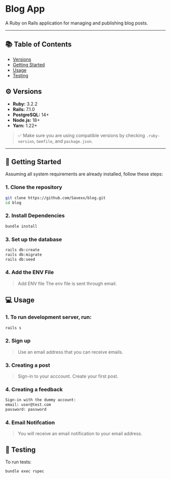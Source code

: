 # Blog App

A Ruby on Rails application for managing and publishing blog posts.

---

## 📚 Table of Contents

- [Versions](#versions)
- [Getting Started](#getting-started)
- [Usage](#usage)
- [Testing](#testing)

## ⚙️ Versions

- **Ruby:** 3.2.2
- **Rails:** 7.1.0
- **PostgreSQL:** 14+
- **Node.js:** 18+
- **Yarn:** 1.22+

> ✅ Make sure you are using compatible versions by checking `.ruby-version`,
> `Gemfile`, and `package.json`.

---

## 🚀 Getting Started

Assuming all system requirements are already installed, follow these steps:

### 1. Clone the repository

```bash
git clone https://github.com/Savexx/blog.git
cd blog
```

### 2. Install Dependencies

```bash
bundle install
```

### 3. Set up the database

```bash
rails db:create
rails db:migrate
rails db:seed
```

### 4. Add the ENV File

> Add ENV file The env file is sent through email.

## 💻 Usage

### 1. To run development server, run:

```bash
rails s
```

### 2. Sign up

> Use an email address that you can receive emails.

### 3. Creating a post

> Sign-in to your acccount. Create your first post.

### 4. Creating a feedback

```bash
Sign-in with the dummy account:
email: user@test.com
password: password
```

### 4. Email Notifcation

> You will receive an email notification to your email address.

## 🧪 Testing

To run tests:

```bash
bundle exec rspec
```
